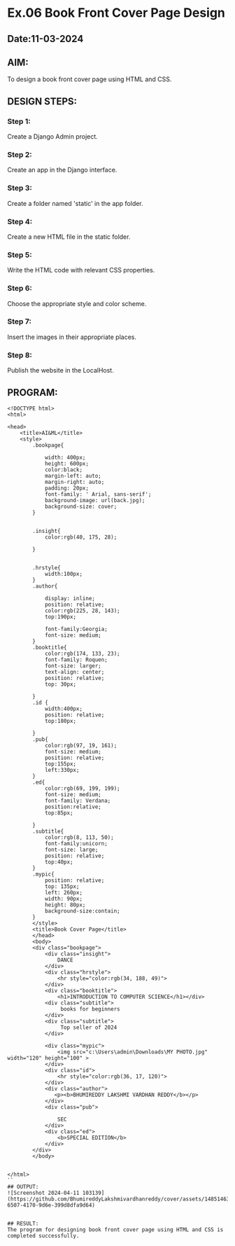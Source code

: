 # Ex.06 Book Front Cover Page Design
## Date:11-03-2024

## AIM:
To design a book front cover page using HTML and CSS.

## DESIGN STEPS:

### Step 1:
Create a Django Admin project.

### Step 2:
Create an app in the Django interface.

### Step 3:
Create a folder named 'static' in the app folder.

### Step 4:
Create a new HTML file in the static folder.

### Step 5:
Write the HTML code with relevant CSS properties.

### Step 6:
Choose the appropriate style and color scheme.

### Step 7:
Insert the images in their appropriate places.

### Step 8:
Publish the website in the LocalHost.

## PROGRAM:
```
<!DOCTYPE html>
<html>

<head>
    <title>AI&ML</title>
    <style>
        .bookpage{

            width: 400px;
            height: 600px;
            color:black;
            margin-left: auto;
            margin-right: auto;
            padding: 20px;
            font-family: ' Arial, sans-serif';
            background-image: url(back.jpg);
            background-size: cover;
        }
            
        
        .insight{
            color:rgb(40, 175, 28);
        
        }
        
        
        .hrstyle{
            width:100px;
        }
        .author{
        
            display: inline;
            position: relative;
            color:rgb(225, 28, 143);
            top:190px;
            
            font-family:Georgia;
            font-size: medium;
        }
        .booktitle{
            color:rgb(174, 133, 23);
            font-family: Roquen;
            font-size: larger;
            text-align: center;
            position: relative;
            top: 30px;
        
        }
        .id {
            width:400px;
            position: relative;
            top:180px;
            
        }
        .pub{
            color:rgb(97, 19, 161);
            font-size: medium;
            position: relative;
            top:155px;
            left:330px;
        }
        .ed{
            color:rgb(69, 199, 199);
            font-size: medium;
            font-family: Verdana;
            position:relative;
            top:85px;
        
        }
        .subtitle{
            color:rgb(8, 113, 50);
            font-family:unicorn;
            font-size: large;
            position: relative;
            top:40px;
        }
        .mypic{
            position: relative;
            top: 135px;
            left: 260px;
            width: 90px;
            height: 80px;
            background-size:contain;
        }
        </style>
        <title>Book Cover Page</title>
        </head>
        <body>
        <div class="bookpage">
            <div class="insight">
                DANCE
            </div>
            <div class="hrstyle">
                <hr style="color:rgb(34, 188, 49)">
            </div>
            <div class="booktitle">
                <h1>INTRODUCTION TO COMPUTER SCIENCE</h1></div>
            <div class="subtitle">
                 books for beginners
            </div>
            <div class="subtitle">
                 Top seller of 2024
            </div>

            <div class="mypic">
                <img src="c:\Users\admin\Downloads\MY PHOTO.jpg" width="120" height="100" >
            </div>
            <div class="id">
                <hr style="color:rgb(36, 17, 120)">
            </div>
            <div class="author">
               <p><b>BHUMIREDDY LAKSHMI VARDHAN REDDY</b></p>
            </div>
            <div class="pub">
                
                SEC
            </div>
            <div class="ed">
                <b>SPECIAL EDITION</b>
            </div>
        </div>
        </body>
        

</html>
``  
## OUTPUT:
![Screenshot 2024-04-11 103139](https://github.com/BhumireddyLakshmivardhanreddy/cover/assets/148514637/6084e45d-6507-4170-9d6e-399d8dfa9d64)


## RESULT:
The program for designing book front cover page using HTML and CSS is completed successfully.

